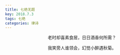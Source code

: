 ```yaml
---
title: 七绝无题
key: 2018.7.3
tags: 七绝
categories: 律诗
---
```


<p align="center">老时却喜素食居，日日酒香何所需？
</p>
<p align="center">我笑旁人谁领会，幻觉小醉遇秋菊。
</p>
